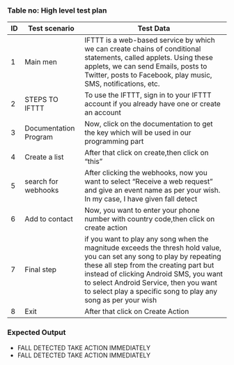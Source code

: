 ### Table no: High level test plan
|  ID  |   Test scenario  |   Test Data     |
|----- | -----------------|-----------------                                        |
| 1 |   Main men         | IFTTT is a web-based service by which we can create chains of conditional statements, called applets. Using these applets, we can send Emails, posts to Twitter, posts to Facebook, play music, SMS, notifications, etc. |
| 2 | STEPS TO IFTTT    | To use the IFTTT, sign in to your IFTTT account if you already have one or create an account |
| 3 | Documentation Program | Now, click on the documentation to get the key which will be used in our programming part |
| 4 | Create a list  | After that click on create,then click on “this”  |
| 5 | search for webhooks | After clicking the webhooks, now you want to select “Receive a web request” and give an event name as per your wish. In my case, I have given fall detect   |
| 6 | Add to contact | Now, you want to enter your phone number with country code,then click on create action |
| 7 | Final step | if you want to play any song when the magnitude exceeds the thresh hold value, you can set any song to play by repeating these all step from the creating part but instead of clicking Android SMS, you want to select Android Service, then you want to select play a specific song to play any song as per your wish |
| 8 | Exit | After that click on Create Action |
### Expected Output
* FALL DETECTED TAKE ACTION IMMEDIATELY
* FALL DETECTED TAKE ACTION IMMEDIATELY                        
